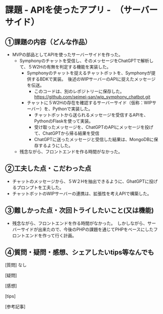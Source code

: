 # 課題 - APIを使ったアプリ -　（サーバーサイド）

## ①課題の内容（どんな作品）
- MVPの部品としてAPIを使ったサーバーサイドを作った。
  - Symphonyのチャットを受信し、そのメッセージをChatGPTで解析して、５W2Hの有無を判定する機能を実装した。　
    - Symphonyのチャットを捉えるチャットボットを、Symphonyが提供するBDKで実装。　後述のWIPサーバーのAPIに捉えたメッセージを伝送。
      -  このコードは、別のレポジトリーに保存した。 https://github.com/seimei-san/wip_symphony_chatbot.git
    - チャットに５W2Hの存在を確認するサーバーサイド（仮称：WIPサーバー）を、Pythonで実装した。
      - チャットボットから送られるメッセージを受信するAPIを、PythonのFlaskを使って実装。
      - 受け取ったメッセージを、ChatGPTのAPIにメッセージを投げて、ChatGPTから帰る結果を受信
      - ChatGPTに送ったメッセージと受信した結果は、MongoDBに保存するようにした。
  - 残念ながら、フロントエンドを作る時間がなかった。

## ②工夫した点・こだわった点
- チャットのメッセージから、５W２Hを抽出できるように、GhatGPTに投げるプロンプトを工夫した。
- チャットボットのWIPサーバーの連携は、拡張性を考えAPIで構築した。

## ③難しかった点・次回トライしたいこと(又は機能)
- 残念ながら、フロントエンドを作る時間がなかった。　しかしながら、サーバーサイドが出来たので、今後のPHPの課題を通じてPHPをベースにしたフロントエンドを作って行く計画。


## ④質問・疑問・感想、シェアしたいtips等なんでも
[質問]
なし

[疑問]　


[感想]　
  

[tips]　
  

[参考記事]
